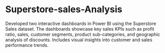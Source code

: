 # Superstore-sales-Analysis
Developed two interactive dashboards in Power BI using the Superstore Sales dataset. The dashboards showcase key sales KPIs such as profit ratio, sales, customer segments, product sub-categories, and geographic analysis of discounts. Includes visual insights into customer and sales performance trends.
